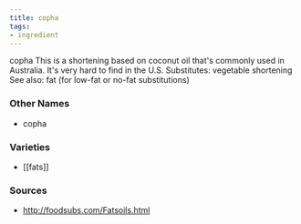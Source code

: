 ```yaml
---
title: copha
tags:
- ingredient
---
```

copha This is a shortening based on coconut oil that's commonly used in Australia. It's very hard to find in the U.S. Substitutes: vegetable shortening See also: fat (for low-fat or no-fat substitutions)

### Other Names

* copha

### Varieties

* [[fats]]

### Sources
* http://foodsubs.com/Fatsoils.html
